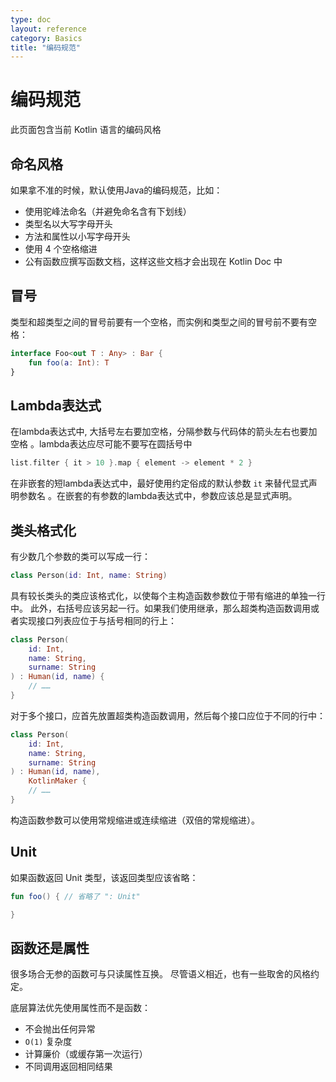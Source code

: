 ```yaml
---
type: doc
layout: reference
category: Basics
title: "编码规范"
---
```


# 编码规范

此页面包含当前 Kotlin 语言的编码风格

## 命名风格
如果拿不准的时候，默认使用Java的编码规范，比如：

* 使用驼峰法命名（并避免命名含有下划线）
* 类型名以大写字母开头
* 方法和属性以小写字母开头
* 使用 4 个空格缩进
* 公有函数应撰写函数文档，这样这些文档才会出现在 Kotlin Doc 中

## 冒号

类型和超类型之间的冒号前要有一个空格，而实例和类型之间的冒号前不要有空格：

``` kotlin
interface Foo<out T : Any> : Bar {
    fun foo(a: Int): T
}
```

## Lambda表达式

在lambda表达式中, 大括号左右要加空格，分隔参数与代码体的箭头左右也要加空格
。lambda表达应尽可能不要写在圆括号中

``` kotlin
list.filter { it > 10 }.map { element -> element * 2 }
```

在非嵌套的短lambda表达式中，最好使用约定俗成的默认参数 `it` 来替代显式声明参数名
。在嵌套的有参数的lambda表达式中，参数应该总是显式声明。

## 类头格式化

有少数几个参数的类可以写成一行：

```kotlin 
class Person(id: Int, name: String)
```

具有较长类头的类应该格式化，以使每个主构造函数参数位于带有缩进的单独一行中。
此外，右括号应该另起一行。如果我们使用继承，那么超类构造函数调用或者实现接口列表<!--
-->应位于与括号相同的行上：

```kotlin 
class Person(
    id: Int, 
    name: String,
    surname: String
) : Human(id, name) {
    // ……
}
```

对于多个接口，应首先放置超类构造函数调用，然后每个接口应位于不同的行中：

```kotlin 
class Person(
    id: Int, 
    name: String,
    surname: String
) : Human(id, name),
    KotlinMaker {
    // ……
}
```

构造函数参数可以使用常规缩进或连续缩进（双倍的常规缩进）。

## Unit

如果函数返回 Unit 类型，该返回类型应该省略：

``` kotlin
fun foo() { // 省略了 ": Unit"

}
```

## 函数还是属性

很多场合无参的函数可与只读属性互换。
尽管语义相近，也有一些取舍的风格约定。

底层算法优先使用属性而不是函数：

* 不会抛出任何异常
* `O(1)` 复杂度
* 计算廉价（或缓存第一次运行）
* 不同调用返回相同结果 
